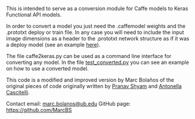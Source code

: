 This is intended to serve as a conversion module for Caffe models to Keras Functional API models.

In order to convert a model you just need the .caffemodel weights and the .prototxt deploy or train file. In any case you will need to include the input image dimensions as a header to the .prototxt network structure as if it was a deploy model (see an example [here](models)).

The file caffe2keras.py can be used as a command line interface for converting any model.
In the file [test_converted.py](test_converted.py) you can see an example on how to use a converted model.

This code is a modified and improved version by Marc Bolaños of the original pieces of code originally written by [Pranav Shyam](https://github.com/pranv) and [Antonella Cascitelli](https://github.com/lenlen).

Contact email: marc.bolanos@ub.edu
GitHub page: https://github.com/MarcBS
